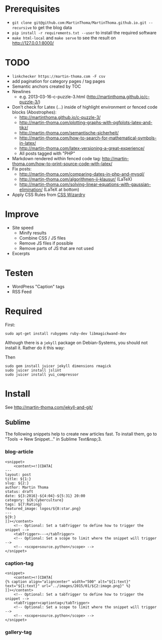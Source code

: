 # Prerequisites

- `git clone git@github.com:MartinThoma/MartinThoma.github.io.git --recursive` to get the blog data
- `pip install -r requirements.txt --user` to install the required software
- `make html-local` and `make serve` to see the result on http://127.0.0.1:8000/

# TODO

- `linkchecker https://martin-thoma.com -F csv`
- add pagination for category pages / tag pages
- Semantic anchors created by TOC
- Newlines
  - e.g. 2013-03-16-c-puzzle-3.html (http://martinthoma.github.io/c-puzzle-3/)
- Don't check for Latex ($...$) inside of highlight environment or
  fenced code blocks (Abostrophes):
  - http://martinthoma.github.io/c-puzzle-3/
  - http://martin-thoma.com/plotting-graphs-with-pgfplots-latex-and-tikz/
  - http://martin-thoma.com/semantische-sicherheit/
  - http://martin-thoma.com/how-to-search-for-mathematical-symbols-in-latex/
  - http://martin-thoma.com/latex-versioning-a-great-experience/
  - All posts tagged with "PHP"
- Markdown rendered within fenced code tag: http://martin-thoma.com/how-to-print-source-code-with-latex/
- Fix posts:
  - http://martin-thoma.com/comparing-dates-in-php-and-mysql/
  - http://martin-thoma.com/algorithmen-ii-klausur/ (LaTeX)
  - http://martin-thoma.com/solving-linear-equations-with-gaussian-elimination/ (LaTeX at bottom)
- Apply CSS Rules from [CSS Wizardry](https://github.com/csswizardry/CSS-Guidelines)

# Improve

- Site speed
  - Minify results
  - Combine CSS / JS files
  - Remove JS files if possible
  - Remove parts of JS that are not used
- Excerpts

# Testen

- WordPress "Caption" tags
- RSS Feed

# Required

First:

    sudo apt-get install rubygems ruby-dev libmagickwand-dev

Although there is a `jekyll` package on Debian-Systems, you should not install it. Rather do it this way:

Then

    sudo gem install juicer jekyll dimensions rmagick
    sudo juicer install jslint
    sudo juicer install yui_compressor

# Install

See http://martin-thoma.com/jekyll-and-git/

## Sublime

The following snippets help to create new articles fast. To install them, go to
"Tools &rightarrow; New Snippet..." in Sublime&nbsp;Text&nsp;3.

### blog-article

```text
<snippet>
    <content><![CDATA[
---
layout: post
title: ${1:}
slug: ${2:}
author: Martin Thoma
status: draft
date: ${3:2016}-${4:04}-${5:31} 20:00
category: ${6:Cyberculture}
tags: ${7:Rating}
featured_image: logos/${8:star.png}
---
${9:}
]]></content>
    <!-- Optional: Set a tabTrigger to define how to trigger the snippet -->
    <tabTrigger>---</tabTrigger>
    <!-- Optional: Set a scope to limit where the snippet will trigger -->
    <!-- <scope>source.python</scope> -->
</snippet>
```

### caption-tag

```text
<snippet>
    <content><![CDATA[
{% caption align="aligncenter" width="500" alt="${1:text}" text="${1:text}" url="../images/2015/01/${2:image.png}" %}
]]></content>
    <!-- Optional: Set a tabTrigger to define how to trigger the snippet -->
    <tabTrigger>captiontag</tabTrigger>
    <!-- Optional: Set a scope to limit where the snippet will trigger -->
    <!-- <scope>source.python</scope> -->
</snippet>
```

### gallery-tag
